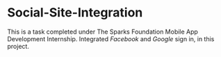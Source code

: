 # Social-Site-Integration
This is a task completed under The Sparks Foundation Mobile App Development Internship. 
Integrated *Facebook* and *Google* sign in, in this project.
